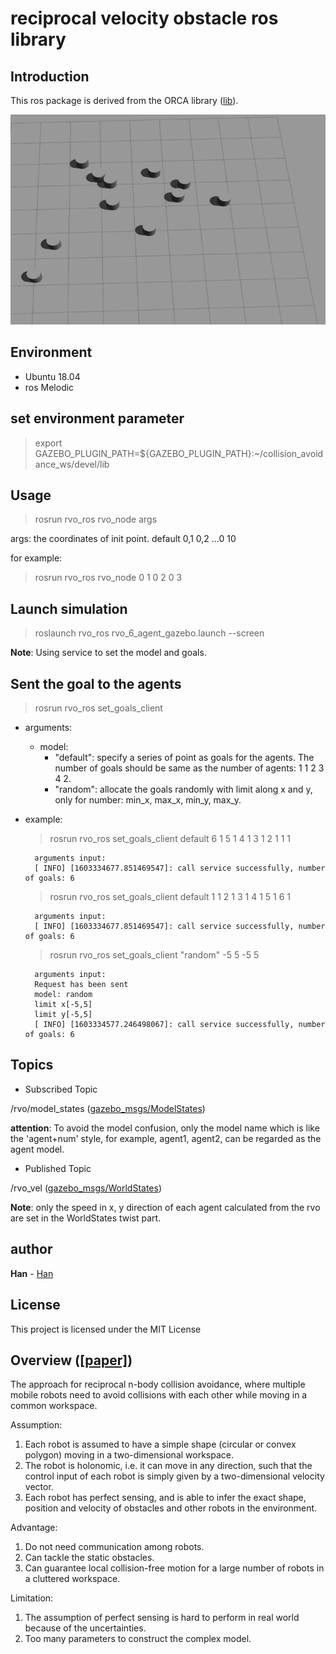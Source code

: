# reciprocal velocity obstacle ros library

## Introduction

This ros package is derived from the ORCA library ([lib](http://gamma.cs.unc.edu/RVO2/)).

![](https://github.com/Geonhee-LEE/rvo_ros/blob/master/asset/rvo_sim.gif)

## Environment

- Ubuntu 18.04
- ros Melodic


## set environment parameter

> export GAZEBO_PLUGIN_PATH=${GAZEBO_PLUGIN_PATH}:~/collision_avoidance_ws/devel/lib


## Usage

> rosrun rvo_ros rvo_node args

args: the coordinates of init point. default 0,1 0,2 ...0 10

for example: 

> rosrun rvo_ros rvo_node 0 1 0 2 0 3 

## Launch simulation

> roslaunch rvo_ros rvo_6_agent_gazebo.launch --screen


**Note**: Using service to set the model and goals. 

## Sent the goal to the agents

> rosrun rvo_ros set_goals_client

- arguments:
    - model:
        - "default": specify a series of point as goals for the agents. The number of goals should be same as the number of agents: 1 1 2 3 4 2.
        - "random": allocate the goals randomly with limit along x and y, only for number: min_x, max_x, min_y, max_y.

- example:
    > rosrun rvo_ros set_goals_client default 6 1 5 1 4 1 3 1 2 1 1 1
    
        arguments input:
        [ INFO] [1603334677.851469547]: call service successfully, number of goals: 6

    
    >  rosrun rvo_ros set_goals_client default 1 1 2 1 3 1 4 1 5 1 6 1

        arguments input:
        [ INFO] [1603334677.851469547]: call service successfully, number of goals: 6
        
    > rosrun rvo_ros set_goals_client "random" -5 5 -5 5
          
        arguments input:
        Request has been sent
        model: random
        limit x[-5,5]
        limit y[-5,5]
        [ INFO] [1603334577.246498067]: call service successfully, number of goals: 6
      

## Topics

- Subscribed Topic

/rvo/model_states ([gazebo_msgs/ModelStates](http://docs.ros.org/jade/api/gazebo_msgs/html/msg/ModelStates.html))

**attention**: To avoid the model confusion, only the model name which is like the 'agent+num' style, for example, agent1, agent2, can be regarded as the agent model.

- Published Topic

/rvo_vel ([gazebo_msgs/WorldStates](http://docs.ros.org/jade/api/gazebo_msgs/html/msg/WorldState.html))

**Note**: only the speed in x, y direction of each agent calculated from the rvo are set in the WorldStates twist part. 


## author

**Han** - [Han](https://github.com/hanruihua)  

## License

This project is licensed under the MIT License

## Overview ([[paper]](http://citeseerx.ist.psu.edu/viewdoc/download?doi=10.1.1.162.265&rep=rep1&type=pdf))

The approach for reciprocal n-body collision avoidance, where multiple mobile robots need to avoid collisions with each other while moving in a common workspace.

Assumption:

1. Each robot is assumed to have a simple shape (circular or convex polygon) moving in a two-dimensional workspace.
2. The robot is holonomic, i.e. it can move in any direction, such that the control input of each robot is simply given by a two-dimensional velocity vector.
3. Each robot has perfect sensing, and is able to infer the exact shape, position and velocity of obstacles and other robots in the environment.

Advantage:

1. Do not need communication among robots.
2. Can tackle the static obstacles.
3. Can guarantee local collision-free motion for a large number of robots in a cluttered workspace.

Limitation:

1. The assumption of perfect sensing is hard to perform in real world because of the uncertainties.
2. Too many parameters to construct the complex model.  






